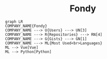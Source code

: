 <h1 align="center">Fondy</h1>

```mermaid
graph LR
COMPANY_NAME{Fondy}
COMPANY_NAME ---> U{Users} ---> UN[3]
COMPANY_NAME ---> R{Repositories} ---> RN[4]
COMPANY_NAME ---> G{Gists} ---> GN[1]
COMPANY_NAME ---> ML{Most Used<br>Languages}
ML --> Vue[Vue]
ML --> Python[Python]
```
